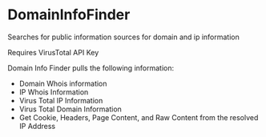 # DomainInfoFinder
Searches for public information sources for domain and ip information

Requires VirusTotal API Key

Domain Info Finder pulls the following information:

- Domain Whois information
- IP Whois Information
- Virus Total IP Information
- Virus Total Domain Information
- Get Cookie, Headers, Page Content, and Raw Content from the resolved IP Address
